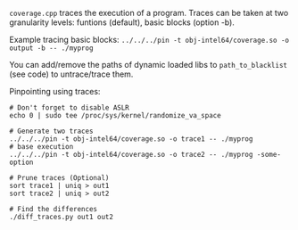 `coverage.cpp` traces the execution of a program. 
Traces can be taken at two granularity levels: funtions (default), basic blocks (option -b).

Example tracing basic blocks: `../../../pin -t obj-intel64/coverage.so -o output -b -- ./myprog`

You can add/remove the paths of dynamic loaded libs to `path_to_blacklist` (see code) to untrace/trace them.

Pinpointing using traces:
```
# Don't forget to disable ASLR
echo 0 | sudo tee /proc/sys/kernel/randomize_va_space

# Generate two traces
../../../pin -t obj-intel64/coverage.so -o trace1 -- ./myprog                # base execution
../../../pin -t obj-intel64/coverage.so -o trace2 -- ./myprog -some-option 

# Prune traces (Optional)
sort trace1 | uniq > out1
sort trace2 | uniq > out2

# Find the differences
./diff_traces.py out1 out2
```

